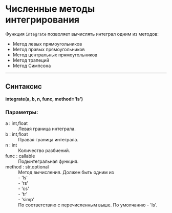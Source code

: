 # Численные методы интегрирования
Функция `integrate` позволяет вычислять интеграл одним из методов:
- Метод левых прямоугольников
- Метод правых прямоугольников
- Метод центральных прямоугольников
- Метод трапеций
- Метод Симпсона

***

## Синтаксис
**integrate(a, b, n, func, method='ls')**
### Параметры:
<dl>
<dt> a : int,float</dt>
<dd>Левая граница интеграла.</dd>
<dt> b : int,float</dt>
<dd>Правая граница интеграла.</dd>
<dt> n : int</dt>
<dd>Количество разбиений.</dd>
<dt> func : callable</dt>
<dd>Подынтегральная функция.</dd>
<dt> method : str,optional</dt>
<dd>Метод вычисления. Должен быть одним из</dd>
<dd>- 'ls'</dd>
<dd>- 'rs'</dd>
<dd>- 'cs'</dd>
<dd>- 'tr'</dd>
<dd>- 'simp'</dd>

<dd>По соответствию с перечисленным выше. По умолчанию - 'ls'.</dd>
</dl>
